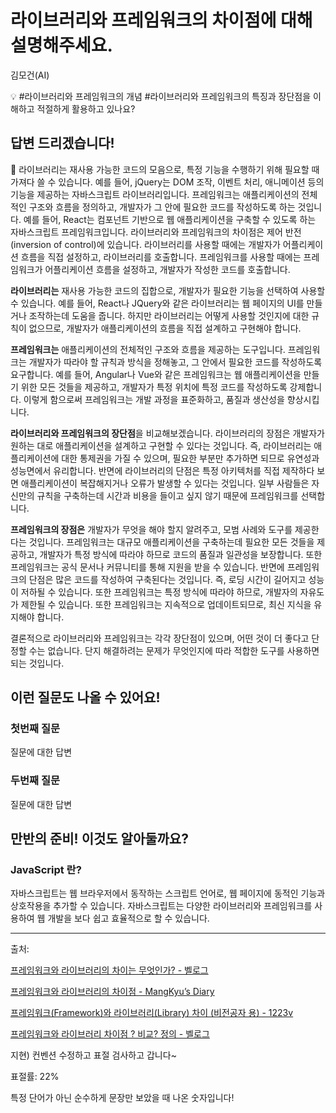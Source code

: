 # 라이브러리와 프레임워크의 차이점에 대해 설명해주세요.

김모건(AI)

💡 #라이브러리와 프레임워크의 개념 #라이브러리와 프레임워크의 특징과 장단점을 이해하고 적절하게 활용하고 있나요?

## **답변 드리겠습니다!**

<aside>
📌 라이브러리는 재사용 가능한 코드의 모음으로, 특정 기능을 수행하기 위해 필요할 때 가져다 쓸 수 있습니다. 예를 들어, jQuery는 DOM 조작, 이벤트 처리, 애니메이션 등의 기능을 제공하는 자바스크립트 라이브러리입니다. 프레임워크는 애플리케이션의 전체적인 구조와 흐름을 정의하고, 개발자가 그 안에 필요한 코드를 작성하도록 하는 것입니다. 예를 들어, React는 컴포넌트 기반으로 웹 애플리케이션을 구축할 수 있도록 하는 자바스크립트 프레임워크입니다. 라이브러리와 프레임워크의 차이점은 제어 반전(inversion of control)에 있습니다. 라이브러리를 사용할 때에는 개발자가 어플리케이션 흐름을 직접 설정하고, 라이브러리를 호출합니다. 프레임워크를 사용할 때에는 프레임워크가 어플리케이션 흐름을 설정하고, 개발자가 작성한 코드를 호출합니다.

</aside>

  **라이브러리는** 재사용 가능한 코드의 집합으로, 개발자가 필요한 기능을 선택하여 사용할 수 있습니다. 예를 들어, React나 JQuery와 같은 라이브러리는 웹 페이지의 UI를 만들거나 조작하는데 도움을 줍니다. 하지만 라이브러리는 어떻게 사용할 것인지에 대한 규칙이 없으므로, 개발자가 애플리케이션의 흐름을 직접 설계하고 구현해야 합니다.

  **프레임워크는** 애플리케이션의 전체적인 구조와 흐름을 제공하는 도구입니다. 프레임워크는 개발자가 따라야 할 규칙과 방식을 정해놓고, 그 안에서 필요한 코드를 작성하도록 요구합니다. 예를 들어, Angular나 Vue와 같은 프레임워크는 웹 애플리케이션을 만들기 위한 모든 것들을 제공하고, 개발자가 특정 위치에 특정 코드를 작성하도록 강제합니다. 이렇게 함으로써 프레임워크는 개발 과정을 표준화하고, 품질과 생산성을 향상시킵니다.

  **라이브러리와 프레임워크의 장단점**을 비교해보겠습니다. 라이브러리의 장점은 개발자가 원하는 대로 애플리케이션을 설계하고 구현할 수 있다는 것입니다. 즉, 라이브러리는 애플리케이션에 대한 통제권을 가질 수 있으며, 필요한 부분만 추가하면 되므로 유연성과 성능면에서 유리합니다. 반면에 라이브러리의 단점은 특정 아키텍처를 직접 제작하다 보면 애플리케이션이 복잡해지거나 오류가 발생할 수 있다는 것입니다. 일부 사람들은 자신만의 규칙을 구축하는데 시간과 비용을 들이고 싶지 않기 때문에 프레임워크를 선택합니다.

  **프레임워크의 장점은** 개발자가 무엇을 해야 할지 알려주고, 모범 사례와 도구를 제공한다는 것입니다. 프레임워크는 대규모 애플리케이션을 구축하는데 필요한 모든 것들을 제공하고, 개발자가 특정 방식에 따라야 하므로 코드의 품질과 일관성을 보장합니다. 또한 프레임워크는 공식 문서나 커뮤니티를 통해 지원을 받을 수 있습니다. 반면에 프레임워크의 단점은 많은 코드를 작성하여 구축된다는 것입니다. 즉, 로딩 시간이 길어지고 성능이 저하될 수 있습니다. 또한 프레임워크는 특정 방식에 따라야 하므로, 개발자의 자유도가 제한될 수 있습니다. 또한 프레임워크는 지속적으로 업데이트되므로, 최신 지식을 유지해야 합니다.

  결론적으로 라이브러리와 프레임워크는 각각 장단점이 있으며, 어떤 것이 더 좋다고 단정할 수는 없습니다. 단지 해결하려는 문제가 무엇인지에 따라 적합한 도구를 사용하면 되는 것입니다.

## **이런 질문도 나올 수 있어요!**

### **첫번째 질문**

질문에 대한 답변

### **두번째 질문**

질문에 대한 답변

## **만반의 준비! 이것도 알아둘까요?**

### JavaScript 란?

자바스크립트는 웹 브라우저에서 동작하는 스크립트 언어로, 웹 페이지에 동적인 기능과 상호작용을 추가할 수 있습니다. 자바스크립트는 다양한 라이브러리와 프레임워크를 사용하여 웹 개발을 보다 쉽고 효율적으로 할 수 있습니다.

---

출처: 

[프레임워크와 라이브러리의 차이는 무엇인가? - 벨로그](https://velog.io/@sy3783/%ED%94%84%EB%A0%88%EC%9E%84%EC%9B%8C%ED%81%AC%EC%99%80-%EB%9D%BC%EC%9D%B4%EB%B8%8C%EB%9F%AC%EB%A6%AC%EC%9D%98-%EC%B0%A8%EC%9D%B4%EB%8A%94-%EB%AC%B4%EC%97%87%EC%9D%B8%EA%B0%80)

[프레임워크와 라이브러리의 차이점 - MangKyu’s Diary](https://mangkyu.tistory.com/4)

[프레임워크(Framework)와 라이브러리(Library) 차이 (비전공자 용) - 1223v](https://farmfarm1223.tistory.com/15)

[프레임워크와 라이브러리 차이점 ? 비교? 정의 - 벨로그](https://velog.io/@naynara/%ED%94%84%EB%A0%88%EC%9E%84%EC%9B%8C%ED%81%AC%EC%99%80-%EB%9D%BC%EC%9D%B4%EB%B8%8C%EB%9F%AC%EB%A6%AC-%EC%B0%A8%EC%9D%B4%EC%A0%90-%EB%B9%84%EA%B5%90-%EC%A0%95%EC%9D%98)

지현) 컨벤션 수정하고 표절 검사하고 갑니다~

표절률:  22%

특정 단어가 아닌 순수하게 문장만 보았을 때 나온 숫자입니다!